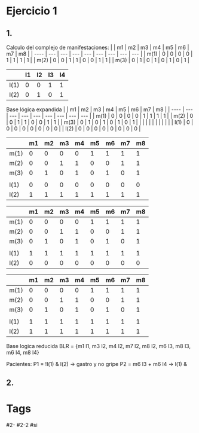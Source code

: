 # Ejercicio 1
## 1.
Calculo del complejo de manifestaciones:
|      | m1  | m2  | m3  | m4  | m5  | m6  | m7  | m8  |
| ---- | --- | --- | --- | --- | --- | --- | --- | --- |
| m(1) | 0   | 0   | 0   | 0   | 1   | 1   | 1   | 1   |
| m(2) | 0   | 0   | 1   | 1   | 0   | 0   | 1   | 1   |
| m(3) | 0   | 1   | 0   | 1   | 0   | 1   | 0   | 1   |

|      | l1  | l2  | l3  | l4  |
| ---- | --- | --- | --- | --- |
| l(1) | 0   | 0   | 1   | 1   |
| l(2) | 0   | 1   | 0   | 1    |

Base lógica expandida
|      | m1  | m2  | m3  | m4  | m5  | m6  | m7  | m8  |
| ---- | --- | --- | --- | --- | --- | --- | --- | --- |
| m(1) | 0   | 0   | 0   | 0   | 1   | 1   | 1   | 1   |
| m(2) | 0   | 0   | 1   | 1   | 0   | 0   | 1   | 1   |
| m(3) | 0   | 1   | 0   | 1   | 0   | 1   | 0   | 1   |
|      |     |     |     |     |     |     |     |     |
| l(1) | 0   | 0   | 0   | 0   | 0   | 0   | 0   | 0   |
| l(2) | 0   | 0   | 0   | 0   | 0   | 0   | 0   | 0   |

|      | m1  | m2  | m3  | m4  | m5  | m6  | m7  | m8  |
| ---- | --- | --- | --- | --- | --- | --- | --- | --- |
| m(1) | 0   | 0   | 0   | 0   | 1   | 1   | 1   | 1   |
| m(2) | 0   | 0   | 1   | 1   | 0   | 0   | 1   | 1   |
| m(3) | 0   | 1   | 0   | 1   | 0   | 1   | 0   | 1   |
|      |     |     |     |     |     |     |     |     |
| l(1) | 0   | 0   | 0   | 0   | 0   | 0   | 0   | 0   |
| l(2) | 1   | 1   | 1   | 1   | 1   | 1   | 1   | 1   |

|      | m1  | m2  | m3  | m4  | m5  | m6  | m7  | m8  |
| ---- | --- | --- | --- | --- | --- | --- | --- | --- |
| m(1) | 0   | 0   | 0   | 0   | 1   | 1   | 1   | 1   |
| m(2) | 0   | 0   | 1   | 1   | 0   | 0   | 1   | 1   |
| m(3) | 0   | 1   | 0   | 1   | 0   | 1   | 0   | 1   |
|      |     |     |     |     |     |     |     |     |
| l(1) | 1   | 1   | 1   | 1   | 1   | 1   | 1   | 1   |
| l(2) | 0   | 0   | 0   | 0   | 0   | 0   | 0   | 0   |

|      | m1  | m2  | m3  | m4  | m5  | m6  | m7  | m8  |
| ---- | --- | --- | --- | --- | --- | --- | --- | --- |
| m(1) | 0   | 0   | 0   | 0   | 1   | 1   | 1   | 1   |
| m(2) | 0   | 0   | 1   | 1   | 0   | 0   | 1   | 1   |
| m(3) | 0   | 1   | 0   | 1   | 0   | 1   | 0   | 1   |
|      |     |     |     |     |     |     |     |     |
| l(1) | 1   | 1   | 1   | 1   | 1   | 1   | 1   | 1   |
| l(2) | 1   | 1   | 1   | 1   | 1   | 1   | 1   | 1   | 

Base logica reducida
BLR = {m1 l1, m3 l2, m4 l2, m7 l2, m8 l2, m6 l3, m8 l3, m6 l4, m8 l4}

Pacientes:
P1 = !l(1) & l(2) -> gastro y no gripe
P2 = m6 l3 + m6 l4 -> l(1) & 
## 2.

# Tags
#2- 
#2-2 
#si 
